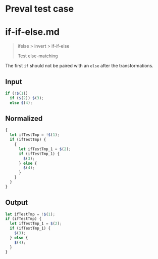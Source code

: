 # Preval test case

# if-if-else.md

> ifelse > invert > if-if-else
>
> Test else-matching

The first `if` should not be paired with an `else` after the transformations.

## Input

`````js filename=intro
if (!$(1)) 
  if ($(2)) $(3);
  else $(4);
`````

## Normalized

`````js filename=intro
{
  let ifTestTmp = !$(1);
  if (ifTestTmp) {
    {
      let ifTestTmp_1 = $(2);
      if (ifTestTmp_1) {
        $(3);
      } else {
        $(4);
      }
    }
  }
}
`````

## Output

`````js filename=intro
let ifTestTmp = !$(1);
if (ifTestTmp) {
  let ifTestTmp_1 = $(2);
  if (ifTestTmp_1) {
    $(3);
  } else {
    $(4);
  }
}
`````
